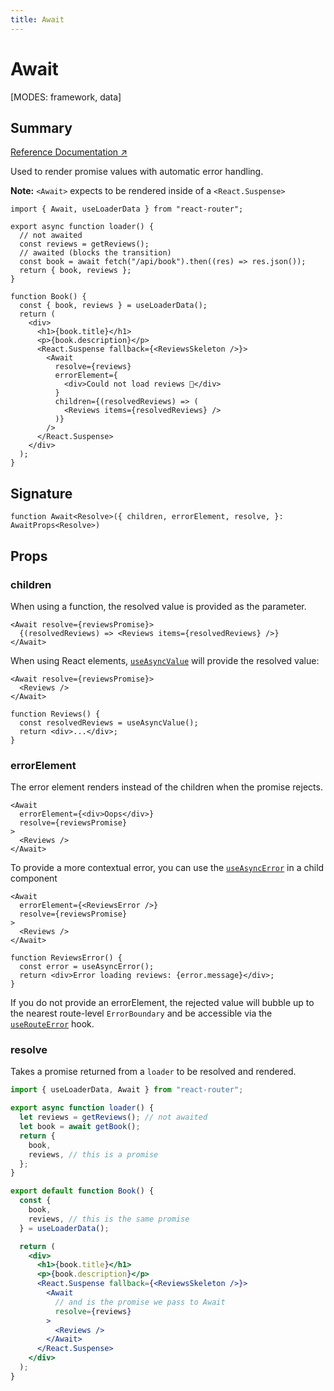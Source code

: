 ```yaml
---
title: Await
---
```


# Await

<!--
⚠️ ⚠️ IMPORTANT ⚠️ ⚠️ 

Thank you for helping improve our documentation!

This file is auto-generated from the JSDoc comments in the source
code, so please edit the JSDoc comments in the file below and this
file will be re-generated once those changes are merged.

https://github.com/remix-run/react-router/blob/main/packages/react-router/lib/components.tsx
-->

[MODES: framework, data]

## Summary

[Reference Documentation ↗](https://api.reactrouter.com/v7/functions/react_router.Await.html)

Used to render promise values with automatic error handling.

**Note:** `<Await>` expects to be rendered inside of a `<React.Suspense>`

```tsx
import { Await, useLoaderData } from "react-router";

export async function loader() {
  // not awaited
  const reviews = getReviews();
  // awaited (blocks the transition)
  const book = await fetch("/api/book").then((res) => res.json());
  return { book, reviews };
}

function Book() {
  const { book, reviews } = useLoaderData();
  return (
    <div>
      <h1>{book.title}</h1>
      <p>{book.description}</p>
      <React.Suspense fallback={<ReviewsSkeleton />}>
        <Await
          resolve={reviews}
          errorElement={
            <div>Could not load reviews 😬</div>
          }
          children={(resolvedReviews) => (
            <Reviews items={resolvedReviews} />
          )}
        />
      </React.Suspense>
    </div>
  );
}
```

## Signature

```tsx
function Await<Resolve>({ children, errorElement, resolve, }: AwaitProps<Resolve>)
```

## Props

### children

When using a function, the resolved value is provided as the parameter.

```tsx [2]
<Await resolve={reviewsPromise}>
  {(resolvedReviews) => <Reviews items={resolvedReviews} />}
</Await>
```

When using React elements, [`useAsyncValue`](../hooks/useAsyncValue) will provide the
resolved value:

```tsx [2]
<Await resolve={reviewsPromise}>
  <Reviews />
</Await>

function Reviews() {
  const resolvedReviews = useAsyncValue();
  return <div>...</div>;
}
```

### errorElement

The error element renders instead of the children when the promise rejects.

```tsx
<Await
  errorElement={<div>Oops</div>}
  resolve={reviewsPromise}
>
  <Reviews />
</Await>
```

To provide a more contextual error, you can use the [`useAsyncError`](../hooks/useAsyncError) in a
child component

```tsx
<Await
  errorElement={<ReviewsError />}
  resolve={reviewsPromise}
>
  <Reviews />
</Await>

function ReviewsError() {
  const error = useAsyncError();
  return <div>Error loading reviews: {error.message}</div>;
}
```

If you do not provide an errorElement, the rejected value will bubble up to
the nearest route-level `ErrorBoundary` and be accessible via the
[`useRouteError`](../hooks/useRouteError) hook.

### resolve

Takes a promise returned from a `loader` to be resolved and rendered.

```jsx
import { useLoaderData, Await } from "react-router";

export async function loader() {
  let reviews = getReviews(); // not awaited
  let book = await getBook();
  return {
    book,
    reviews, // this is a promise
  };
}

export default function Book() {
  const {
    book,
    reviews, // this is the same promise
  } = useLoaderData();

  return (
    <div>
      <h1>{book.title}</h1>
      <p>{book.description}</p>
      <React.Suspense fallback={<ReviewsSkeleton />}>
        <Await
          // and is the promise we pass to Await
          resolve={reviews}
        >
          <Reviews />
        </Await>
      </React.Suspense>
    </div>
  );
}
```

